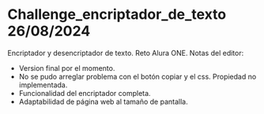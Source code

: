 # Challenge_encriptador_de_texto 26/08/2024
Encriptador y desencriptador de texto. Reto Alura ONE.
Notas del editor:
- Version final por el momento.
- No se pudo arreglar problema con el botón copiar y el css. Propiedad <hidden> no implementada.
- Funcionalidad del encriptador completa.
- Adaptabilidad de página web al tamaño de pantalla.
